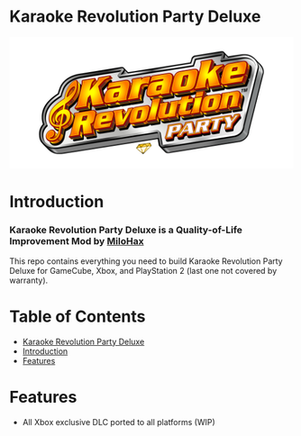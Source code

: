 # Karaoke Revolution Party Deluxe

![Header Image](dependencies/header.png)

# Introduction

### Karaoke Revolution Party Deluxe is a Quality-of-Life Improvement Mod by [MiloHax](https://github.com/hmxmilohax)

This repo contains everything you need to build Karaoke Revolution Party Deluxe for GameCube, Xbox, and PlayStation 2 (last one not covered by warranty).

# Table of Contents  
- [Karaoke Revolution Party Deluxe](#karaoke-revolution-party-deluxe)
- [Introduction](#introduction)
- [Features](#features)

# Features
* All Xbox exclusive DLC ported to all platforms (WIP)
